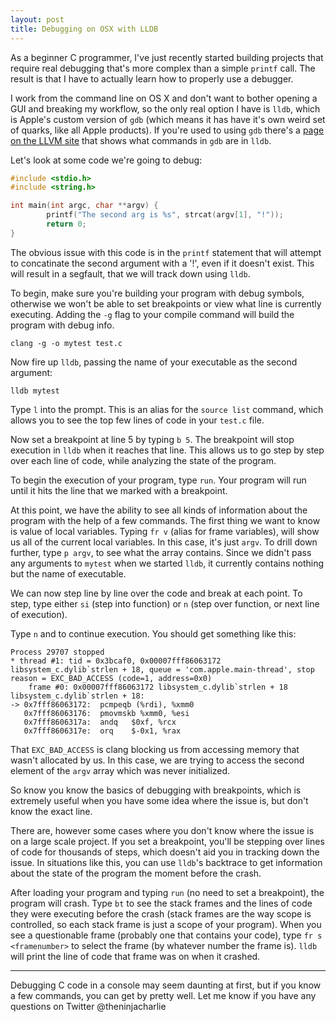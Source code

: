 ```yaml
---
layout: post
title: Debugging on OSX with LLDB
---
```


As a beginner C programmer, I've just recently started building projects that require real debugging that's more complex than a simple `printf` call. The result is that I have to actually learn how to properly use a debugger.

I work from the command line on OS X and don't want to bother opening a GUI and breaking my workflow, so the only real option I have is `lldb`, which is Apple's custom version of `gdb` (which means it has have it's own weird set of quarks, like all Apple products). If you're used to using `gdb` there's a [page on the LLVM site](http://lldb.llvm.org/lldb-gdb.html) that shows what commands in `gdb` are in `lldb`.

Let's look at some code we're going to debug:

```c
#include <stdio.h>
#include <string.h>

int main(int argc, char **argv) {
        printf("The second arg is %s", strcat(argv[1], "!"));
        return 0;
}
```

The obvious issue with this code is in the `printf` statement that will attempt to concatinate the second argument with a '!', even if it doesn't exist. This will result in a segfault, that we will track down using `lldb`.

To begin, make sure you're building your program with debug symbols, otherwise we won't be able to set breakpoints or view what line is currently executing. Adding the `-g` flag to your compile command will build the program with debug info.

    clang -g -o mytest test.c

Now fire up `lldb`, passing the name of your executable as the second argument:

    lldb mytest

Type `l` into the prompt. This is an alias for the `source list` command, which allows you to see the top few lines of code in your `test.c` file.

Now set a breakpoint at line 5 by typing `b 5`. The breakpoint will stop execution in `lldb` when it reaches that line. This allows us to go step by step over each line of code, while analyzing the state of the program.

To begin the execution of your program, type `run`. Your program will run until it hits the line that we marked with a breakpoint.

At this point, we have the ability to see all kinds of information about the program with the help of a few commands. The first thing we want to know is value of local variables. Typing `fr v` (alias for frame variables), will show us all of the current local variables. In this case, it's just `argv`. To drill down further, type `p argv`, to see what the array contains. Since we didn't pass any arguments to `mytest` when we started `lldb`, it currently contains nothing but the name of executable.

We can now step line by line over the code and break at each point. To step, type either `si` (step into function) or `n` (step over function, or next line of execution).

Type `n` and to continue execution. You should get something like this:

    Process 29707 stopped
    * thread #1: tid = 0x3bcaf0, 0x00007fff86063172 libsystem_c.dylib`strlen + 18, queue = 'com.apple.main-thread', stop reason = EXC_BAD_ACCESS (code=1, address=0x0)
        frame #0: 0x00007fff86063172 libsystem_c.dylib`strlen + 18
    libsystem_c.dylib`strlen + 18:
    -> 0x7fff86063172:  pcmpeqb (%rdi), %xmm0
       0x7fff86063176:  pmovmskb %xmm0, %esi
       0x7fff8606317a:  andq   $0xf, %rcx
       0x7fff8606317e:  orq    $-0x1, %rax

That `EXC_BAD_ACCESS` is clang blocking us from accessing memory that wasn't allocated by us. In this case, we are trying to access the second element of the `argv` array which was never initialized.

So know you know the basics of debugging with breakpoints, which is extremely useful when you have some idea where the issue is, but don't know the exact line.

There are, however some cases where you don't know where the issue is on a large scale project. If you set a breakpoint, you'll be stepping over lines of code for thousands of steps, which doesn't aid you in tracking down the issue. In situations like this, you can use `lldb`'s backtrace to get information about the state of the program the moment before the crash.

After loading your program and typing `run` (no need to set a breakpoint), the program will crash. Type `bt` to see the stack frames and the lines of code they were executing before the crash (stack frames are the way scope is controlled, so each stack frame is just a scope of your program). When you see a questionable frame (probably one that contains your code), type `fr s <framenumber>` to select the frame (by whatever number the frame is). `lldb` will print the line of code that frame was on when it crashed.

----------

Debugging C code in a console may seem daunting at first, but if you know a few commands, you can get by pretty well. Let me know if you have any questions on Twitter @theninjacharlie
